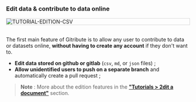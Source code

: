 ### Edit data & contribute to data online

<div style="border: thin solid lightgrey;">
  <img
    alt="TUTORIAL-EDITION-CSV"
    src="https://raw.githubusercontent.com/multi-coop/gitribute-documentation-content/main/images/tutorial/edition-edit-csv.png"
    />
</div>

<br>

The first main feature of Gitribute is to allow any user to contribute to data or datasets online, **without having to create any account** if they don't want to.

- **Edit data stored on github or gitlab** (`csv`, `md`, or `json` files) ;
- **Allow unidentified users to push on a separate branch** and automatically create a pull request ;

> **Note** : More about the edition features in the **["Tutorials > 2dit a document"](/tutorial-edition)** section.
